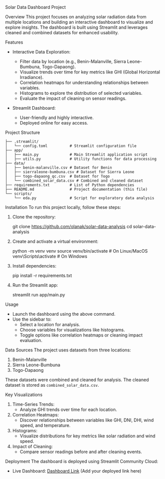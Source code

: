 Solar Data Dashboard Project

Overview
This project focuses on analyzing solar radiation data from multiple locations and building an interactive dashboard to visualize and explore insights. 
The dashboard is built using Streamlit and leverages cleaned and combined datasets for enhanced usability.

Features
- Interactive Data Exploration:
  - Filter data by location (e.g., Benin-Malanville, Sierra Leone-Bumbuna, Togo-Dapaong).
  - Visualize trends over time for key metrics like GHI (Global Horizontal Irradiance).
  - Correlation heatmaps for understanding relationships between variables.
  - Histograms to explore the distribution of selected variables.
  - Evaluate the impact of cleaning on sensor readings.

- Streamlit Dashboard:
  - User-friendly and highly interactive.
  - Deployed online for easy access.

Project Structure
```plaintext
├── .streamlit/
│   └── config.toml          # Streamlit configuration file
├── app/
│   ├── main.py              # Main Streamlit application script
│   ├── utils.py             # Utility functions for data processing
├── data/
│   ├── benin-malanville.csv # Dataset for Benin
│   ├── sierraleone-bumbuna.csv # Dataset for Sierra Leone
│   ├── togo-dapaong_qc.csv  # Dataset for Togo
│   └── combined_solar_data.csv # Combined and cleaned dataset
├── requirements.txt         # List of Python dependencies
├── README.md                # Project documentation (this file)
└── scripts/
    └── eda.py               # Script for exploratory data analysis
```

Installation
To run this project locally, follow these steps:

1. Clone the repository:
   
   git clone https://github.com/olanak/solar-data-analysis
   cd solar-data-analysis
   

2. Create and activate a virtual environment:

   python -m venv venv
   source venv/bin/activate  # On Linux/MacOS
   venv\Scripts\activate     # On Windows
   

3. Install dependencies:

   pip install -r requirements.txt
   

4. Run the Streamlit app:

   streamlit run app/main.py
   

Usage
- Launch the dashboard using the above command.
- Use the sidebar to:
  - Select a location for analysis.
  - Choose variables for visualizations like histograms.
  - Toggle options like correlation heatmaps or cleaning impact evaluation.

Data Sources
The project uses datasets from three locations:
1. Benin-Malanville
2. Sierra Leone-Bumbuna
3. Togo-Dapaong

These datasets were combined and cleaned for analysis. The cleaned dataset is stored as `combined_solar_data.csv`.

Key Visualizations
1. Time-Series Trends:
   - Analyze GHI trends over time for each location.
2. Correlation Heatmaps:
   - Discover relationships between variables like GHI, DNI, DHI, wind speed, and temperature.
3. Histograms:
   - Visualize distributions for key metrics like solar radiation and wind speed.
4. Impact of Cleaning:
   - Compare sensor readings before and after cleaning events.

Deployment
The dashboard is deployed using Streamlit Community Cloud:
- Live Dashboard: [Dashboard Link](#) (Add your deployed link here)






